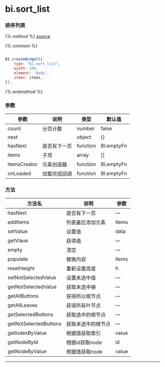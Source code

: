 # bi.sort_list

### 排序列表

{% method %}
[source](https://jsfiddle.net/fineui/wj68tdvx/)

{% common %}
```javascript

BI.createWidget({
    type: "bi.sort_list",
    width: 100,
    element: 'body',
    items: items,
});

```

{% endmethod %}

### 参数

| 参数           | 说明     | 类型       | 默认值        |
| ------------ | ------ | -------- | ---------- |
| count        | 分页计数   | number   | false      |
| next         |        | object   | {}         |
| hasNext      | 是否有下一页 | function | BI.emptyFn |
| items        | 子项     | array    | []         |
| itemsCreator | 元素创造器  | function | BI.emptyFn |
| onLoaded     | 加载完成回调 | function | BI.emptyFn |

### 方法

| 方法名                   | 说明         | 参数    |
| --------------------- | ---------- | ----- |
| hasNext               | 是否有下一页     | —     |
| addItems              | 列表最后添加元素   | items |
| setValue              | 设置值        | data  |
| getVlaue              | 获得值        | —     |
| empty                 | 清空         | —     |
| populate              | 替换内容       | items |
| resetHeight           | 重新设置高度     | h     |
| setNotSelectedValue   | 设置未选中值     | —     |
| getNotSelectedValue   | 获取未选中植     | —     |
| getAllButtons         | 获得所以根节点    | —     |
| getAllLeaves          | 获得所有叶节点    | —     |
| getSelectedButtons    | 获取选中的根节点   | —     |
| getNotSelectedButtons | 获取未选中的根节点  | —     |
| getIndexByValue       | 根据值获取索引    | value |
| getNodeById           | 根据id获取node | id    |
| getNodeByValue        | 根据值获取node  | value |

------